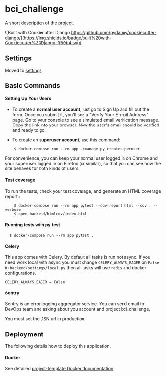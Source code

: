 bci_challenge
=============

A short description of the project.

![Built with Cookiecutter Django https://github.com/pydanny/cookiecutter-django/](https://img.shields.io/badge/built%20with-Cookiecutter%20Django-ff69b4.svg)



Settings
--------

Moved to [settings](https://github.com/10clouds/project-template/master/docs/settings.md).


Basic Commands
--------------

#### Setting Up Your Users

* To create a **normal user account**, just go to Sign Up and fill out the form. 
Once you submit it, you'll see a "Verify Your E-mail Address" page. Go to your 
console to see a simulated email verification message. Copy the link into your 
browser. Now the user's email should be verified and ready to go.

* To create an **superuser account**, use this command:

```
    $ docker-compose run --rm app ./manage.py createsuperuser
```

For convenience, you can keep your normal user logged in on Chrome and your 
superuser logged in on Firefox (or similar), so that you can see how the site 
behaves for both kinds of users.


#### Test coverage

To run the tests, check your test coverage, and generate an HTML coverage report::

```
    $ docker-compose run --rm app pytest --cov-report html --cov . --verbose
    $ open backend/htmlcov/index.html
```

#### Running tests with py.test

```
  $ docker-compose run --rm app pytest .
```

#### Celery

This app comes with Celery. By default all tasks is run not async.
If you need work local with async you must change `CELERY_ALWAYS_EAGER` on `False`
in `backend/settings/local.py` then all tasks will use `redis`
and docker configurations.
 
```
CELERY_ALWAYS_EAGER = False
```


#### Sentry

Sentry is an error logging aggregator service. You can send email to DevOps 
team and asking about you account and project bci_challenge.

You must set the DSN url in production.


Deployment
----------

The following details how to deploy this application.


#### Docker

See detailed [project-template Docker documentation](https://github.com/10clouds/project-template/blob/master/docs/developing-locally-docker.md).
